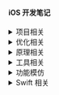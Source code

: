 #### iOS 开发笔记

<details>
<summary> 项目相关 </summary>

- [iOS 开发中的资源管理问题](https://github.com/Damonvvong/DevNotes/blob/master/Notes/resource_manage.md)
    - 如何更高效的同步素材图?
    - 如何更安全的读取素材图?
    - 如何解决组件之间的重名问题？

</details>

<details>
<summary> 优化相关 </summary>

- [iOS App 瘦身 - 以 Swift App Yep 为例](https://github.com/Damonvvong/DevNotes/blob/master/Notes/optimize_app_size_1.md)
    - 使用 **.xcassets** 有什么好处? 放置在 **.xcassets** 的 **PDF** 在编译时会如何处理？
    - 什么是 App Slicing? 
    - 如果我有一个 10 x 10 的控件和一个 50 x 50 的控件，美工需要制作几张 PDF？
    - 启动图的正确打开方式？
    - 使用 Swift 混编的项目会对包体积有什么影响？到底如何抉择是否使用Swift。

</details>

<details>
<summary> 原理相关 </summary>

- [iOS 开发中的『库』(一)](https://github.com/Damonvvong/DevNotes/blob/master/Notes/framework.md)
    - .framework 是什么？怎么制作？
    - 谈一谈自己对动态库和静态库的理解。
    - 在项目中如何使用动态framework的 APP ？使用了动态framework 的 APP 能上架 Appstore 么？
    - 可以通过 framework 的方式实现 app 的热修复么？

- [iOS 开发中的『库』(二)](https://github.com/Damonvvong/DevNotes/blob/master/Notes/framework2.md)
    - 再谈一谈动态库和静态库。~~你真的知道 XXXX 和 XXX 系列。~~
    - 为什么使用动态库的方式来动态更新只能用在 **in house** 和**develop** 模式却不能在使用到 **AppStore** 上呢？
    - 动态库到底会添加到内存中几次？

</details>

<details>
<summary> 工具相关 </summary>

- [CocoaPods 1.0 + 适配](https://github.com/Damonvvong/DWCategory)
    - CocoaPods 1.0 安装及适配
    - 利用 CocoaPods 发布自己的三方库
    - CocoaPods 1.0 私有 Pods 

</details>

<details>
<summary> 功能模仿 </summary>
 
- [微信小视屏模仿 - AVFoundation 入门](https://github.com/Damonvvong/DevNotes/blob/master/Notes/videorecoder.md)
    - **技术路线**: iOS 开发中的视频录制主要技术路线。
    - AVFoundation 的初步使用:**先录制再压缩**。[Demo1](https://github.com/Damonvvong/iOSDevNotes/tree/master/Demo/VideoRecoderDemo)
    - 优化方案:按帧压缩视频、**边录制边压缩**。[Demo2](https://github.com/Damonvvong/iOSDevNotes/tree/master/Demo/DWShortVideoRecoder)
    - Tips：如何从导出真机沙盒里面的文件、iOS 默认可选预设
</details>


<details>
<summary> Swift 相关 </summary>

- [Swift 3 迁移工作总结](https://github.com/Damonvvong/DevNotes/blob/master/Notes/SwiftTips_1.md)
    - 一天时间将4万行 Swift 2 To Swift 3 的工作总结。
    - 迁移中的问题
- [Swift 性能相关](https://github.com/Damonvvong/DevNotes/blob/master/Notes/swift_performance.md)
    - 为什么说 **Swift** 相比较于 **Objective-C** 会更加**快** ？
    - 为什么在编译 **Swift** 的时候这么**慢** ？
    - 如何更**优雅**的去写 Swift ？
- [Swift 编码规范](https://github.com/Damonvvong/DevNotes/blob/master/Notes/swift_style_guide.md)
    - 参照 [Raywenderlich Swift Style Guide](https://github.com/raywenderlich/swift-style-guide)、[Linkedin Swift Style Guide](https://github.com/linkedin/swift-style-guide)、[Github Swift Style Guide](https://github.com/github/swift-style-guide)、[Eure  Swift Style Guide](https://github.com/eure/swift-style-guide) 总结的规范
</details>


